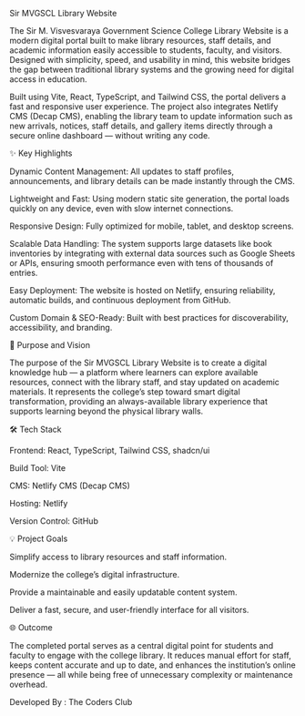 Sir MVGSCL Library Website

The Sir M. Visvesvaraya Government Science College Library Website is a modern digital portal built to make library resources, staff details, and academic information easily accessible to students, faculty, and visitors. Designed with simplicity, speed, and usability in mind, this website bridges the gap between traditional library systems and the growing need for digital access in education.

Built using Vite, React, TypeScript, and Tailwind CSS, the portal delivers a fast and responsive user experience. The project also integrates Netlify CMS (Decap CMS), enabling the library team to update information such as new arrivals, notices, staff details, and gallery items directly through a secure online dashboard — without writing any code.

✨ Key Highlights

Dynamic Content Management: All updates to staff profiles, announcements, and library details can be made instantly through the CMS.

Lightweight and Fast: Using modern static site generation, the portal loads quickly on any device, even with slow internet connections.

Responsive Design: Fully optimized for mobile, tablet, and desktop screens.

Scalable Data Handling: The system supports large datasets like book inventories by integrating with external data sources such as Google Sheets or APIs, ensuring smooth performance even with tens of thousands of entries.

Easy Deployment: The website is hosted on Netlify, ensuring reliability, automatic builds, and continuous deployment from GitHub.

Custom Domain & SEO-Ready: Built with best practices for discoverability, accessibility, and branding.

🧠 Purpose and Vision

The purpose of the Sir MVGSCL Library Website is to create a digital knowledge hub — a platform where learners can explore available resources, connect with the library staff, and stay updated on academic materials.
It represents the college’s step toward smart digital transformation, providing an always-available library experience that supports learning beyond the physical library walls.

🛠️ Tech Stack

Frontend: React, TypeScript, Tailwind CSS, shadcn/ui

Build Tool: Vite

CMS: Netlify CMS (Decap CMS)

Hosting: Netlify

Version Control: GitHub

💡 Project Goals

Simplify access to library resources and staff information.

Modernize the college’s digital infrastructure.

Provide a maintainable and easily updatable content system.

Deliver a fast, secure, and user-friendly interface for all visitors.

🌐 Outcome

The completed portal serves as a central digital point for students and faculty to engage with the college library. It reduces manual effort for staff, keeps content accurate and up to date, and enhances the institution’s online presence — all while being free of unnecessary complexity or maintenance overhead.

Developed By : The Coders Club
